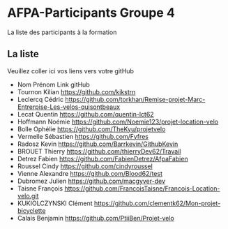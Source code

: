 # AFPA-Participants Groupe 4
La liste des participants à la formation


## La liste 
Veuillez coller ici vos liens vers votre gitHub

 - Nom 	        Prénom 	            Link gitHub 
 - Tournon      Kilian              https://github.com/kikstrn
 - Leclercq     Cédric              https://github.com/torkhan/Remise-projet-Marc-Entrerpise-Les-velos-quisontbeaux
 - Lecat        Quentin             https://github.com/quentin-lct62
 - Hoffmann     Noémie              https://github.com/Noemie123/projet-location-velo
 - Bolle        Ophélie             https://github.com/TheKyu/projetvelo
 - Vermelle     Sébastien           https://github.com/Fyfres     
 - Radosz       Kevin               https://github.com/Barrkevin/GithubKevin
 - BROUET       Thierry             https://github.com/thierryDev62/Travail  
 - Detrez	      Fabien		          https://github.com/FabienDetrez/AfpaFabien
 - Roussel      Cindy               https://github.com/cindyroussel
 - Vienne       Alexandre           https://github.com/Blood62/test
 - Dubromez     Julien              https://github.com/macgyver-dev
- Taisne François https://github.com/FrancoisTaisne/Francois-Location-velo.git
 - KUKIOLCZYNSKI Clément            https://github.com/clementk62/Mon-projet-bicyclette
 - Calais       Benjamin            https://github.com/PtiiBen/Projet-velo
